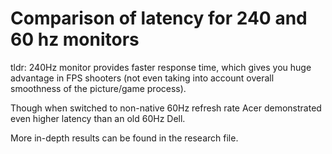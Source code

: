 # Comparison of latency for 240 and 60 hz monitors

tldr: 240Hz monitor provides faster response time, which gives you huge advantage in FPS shooters (not even taking into account overall smoothness of the picture/game process).


Though when switched to non-native 60Hz refresh rate Acer demonstrated even higher latency than an old 60Hz Dell.


More in-depth results can be found in the research file. 
